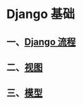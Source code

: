 # Django 基础

## 一、[Django 流程](./docs/1.Django%E6%B5%81%E7%A8%8B.html)
## 二、[视图](./docs/2.%E6%A8%A1%E5%9E%8B.html)
## 三、[模型](./docs/3.%E8%A7%86%E5%9B%BE.html)